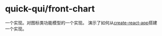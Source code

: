 # quick-qui/front-chart

一个实现。对图标类功能模型的一个实现。
演示了如何从[create-react-app](https://create-react-app.dev)搭建一个实现。

